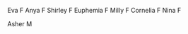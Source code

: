 Eva							F
Anya						F
Shirley					F
Euphemia				F
Milly						F
Cornelia 				F
Nina 						F

Asher						M
